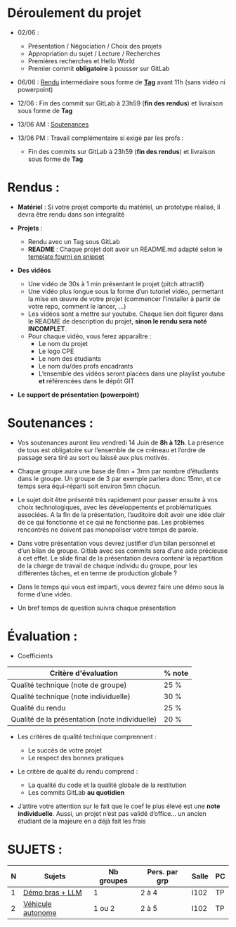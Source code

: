 # Déroulement du projet

- 02/06 : 
  - Présentation / Négociation / Choix des projets
  - Appropriation du sujet / Lecture / Recherches
  - Premières recherches et Hello World
  - Premier commit **obligatoire** à pousser sur GitLab

- 06/06 : [Rendu](#Rendus) intermédiaire sous forme de **[Tag](https://docs.gitlab.com/ee/user/project/repository/tags/)** avant 11h (sans vidéo ni powerpoint)

- 12/06 : Fin des commit sur GitLab à 23h59 (**fin des rendus**) et livraison sous forme de **Tag**

- 13/06 AM : [Soutenances](#Soutenances)

- 13/06 PM : Travail complémentaire si exigé par les profs :
  - Fin des commits sur GitLab à 23h59 (**fin des rendus**) et livraison sous forme de **Tag**


# Rendus : 

- **Matériel** : Si votre projet comporte du matériel, un prototype réalisé, il devra être rendu dans son intégralité

- **Projets** :
  - Rendu avec un Tag sous GitLab
  - **README** : Chaque projet doit avoir un README.md adapté selon le [template fourni en snippet](https://gitlab.com/snippets/1917426)

- **Des vidéos**
  - Une vidéo de 30s à 1 min présentant le projet (pitch attractif)
  - Une vidéo plus longue sous la forme d’un tutoriel vidéo, permettant la mise en œuvre de votre projet (commencer l'installer à partir de votre repo, comment le lancer, ...)
  - Les vidéos sont a mettre sur youtube. Chaque lien doit figurer dans le README de description du projet, **sinon le rendu sera noté INCOMPLET**.
  - Pour chaque vidéo, vous ferez apparaître :
    - Le nom du projet
    - Le logo CPE
    - Le nom des étudiants
    - Le nom du/des profs encadrants
    - L’ensemble des vidéos seront placées dans une playlist youtube **et** référencées dans le dépôt GIT

- **Le support de présentation (powerpoint)**

# Soutenances : 
 
- Vos soutenances auront lieu vendredi 14 Juin de **8h à 12h**. La présence de tous est obligatoire sur l’ensemble de ce créneau et l’ordre de passage sera tiré au sort ou laissé aux plus motivés. 

- Chaque groupe aura une base de 6mn + 3mn par nombre d’étudiants dans le groupe. Un groupe de 3 par exemple parlera donc 15mn, et ce temps sera équi-réparti soit environ 5mn chacun.

- Le sujet doit être présenté très rapidement pour passer ensuite à vos choix technologiques, avec les développements et problématiques associées. A la fin de la présentation, l’auditoire doit avoir une idée clair de ce qui fonctionne et ce qui ne fonctionne pas. Les problèmes rencontrés ne doivent pas monopoliser votre temps de parole.

- Dans votre présentation vous devrez justifier d’un bilan personnel et d’un bilan de groupe. Gitlab avec ses commits sera d’une aide précieuse à cet effet. Le slide final de la présentation devra contenir la répartition de la charge de travail de chaque individu du groupe, pour les différentes tâches, et en terme de production globale ? 

- Dans le temps qui vous est imparti, vous devrez faire une démo sous la forme d’une vidéo. 

- Un bref temps de question suivra chaque présentation



# Évaluation : 

- Coefficients

| Critère d'évaluation                           | % note |
| ---------------------------------------------- | ------ |
| Qualité technique (note de groupe)             | 25 %   |
| Qualité technique (note individuelle)          | 30 %   |
| Qualité du rendu                               | 25 %   |
| Qualité de la présentation (note individuelle) | 20 %   |

- Les critères de qualité technique comprennent :  
  - Le succès de votre projet
  - Le respect des bonnes pratiques 

- Le critère de qualité du rendu comprend : 
  - La qualité du code et la qualité globale de la restitution
  - Les commits GitLab **au quotidien**

- J’attire votre attention sur le fait que le coef le plus élevé est une **note individuelle**. Aussi, un projet n’est pas validé d’office… un ancien étudiant de la majeure en a déjà fait les frais

# SUJETS :

|N| Sujets                                                            | Nb groupes | Pers. par grp |   Salle  |  PC   |
|-| ----------------------------------------------------------------- | ---------- | ------------- | -------- | ----- |
|1| [Démo bras + LLM](sujets/Sujet%201%20-%20Demo%20bras.md)          |     1      |       2 à 4   | I102     |  TP   |
|2| [Véhicule autonome](sujets/Sujet%202%20-%20Véhicule%20Autonome.md)|   1 ou 2   |       2 à 5   | I102     |  TP   |


